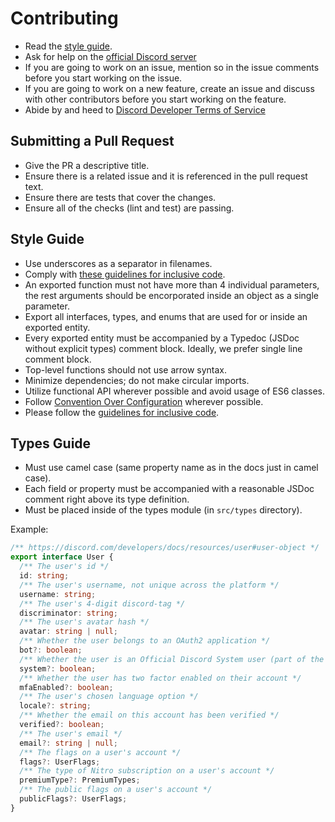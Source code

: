 # Contributing

- Read the [style guide](#style-guide).
- Ask for help on the [official Discord server](https://discord.gg/5vBgXk3UcZ)
- If you are going to work on an issue, mention so in the issue comments before
  you start working on the issue.
- If you are going to work on a new feature, create an issue and discuss with
  other contributors before you start working on the feature.
- Abide by and heed to
  [Discord Developer Terms of Service](https://discord.com/developers/docs/legal)

## Submitting a Pull Request

- Give the PR a descriptive title.
- Ensure there is a related issue and it is referenced in the pull request text.
- Ensure there are tests that cover the changes.
- Ensure all of the checks (lint and test) are passing.

## Style Guide

- Use underscores as a separator in filenames.
- Comply with
  [these guidelines for inclusive code](https://chromium.googlesource.com/chromium/src/+/master/styleguide/inclusive_code.md).
- An exported function must not have more than 4 individual parameters, the rest
  arguments should be encorporated inside an object as a single parameter.
- Export all interfaces, types, and enums that are used for or inside an
  exported entity.
- Every exported entity must be accompanied by a Typedoc (JSDoc without explicit
  types) comment block. Ideally, we prefer single line comment block.
- Top-level functions should not use arrow syntax.
- Minimize dependencies; do not make circular imports.
- Utilize functional API wherever possible and avoid usage of ES6 classes.
- Follow
  [Convention Over Configuration](https://en.wikipedia.org/wiki/Convention_over_configuration)
  wherever possible.
- Please follow the
  [guidelines for inclusive code](https://chromium.googlesource.com/chromium/src/+/master/styleguide/inclusive_code.md).

## Types Guide

- Must use camel case (same property name as in the docs just in camel case).
- Each field or property must be accompanied with a reasonable JSDoc comment
  right above its type definition.
- Must be placed inside of the types module (in `src/types` directory).

Example:

```ts
/** https://discord.com/developers/docs/resources/user#user-object */
export interface User {
  /** The user's id */
  id: string;
  /** The user's username, not unique across the platform */
  username: string;
  /** The user's 4-digit discord-tag */
  discriminator: string;
  /** The user's avatar hash */
  avatar: string | null;
  /** Whether the user belongs to an OAuth2 application */
  bot?: boolean;
  /** Whether the user is an Official Discord System user (part of the urgent message system) */
  system?: boolean;
  /** Whether the user has two factor enabled on their account */
  mfaEnabled?: boolean;
  /** The user's chosen language option */
  locale?: string;
  /** Whether the email on this account has been verified */
  verified?: boolean;
  /** The user's email */
  email?: string | null;
  /** The flags on a user's account */
  flags?: UserFlags;
  /** The type of Nitro subscription on a user's account */
  premiumType?: PremiumTypes;
  /** The public flags on a user's account */
  publicFlags?: UserFlags;
}
```
